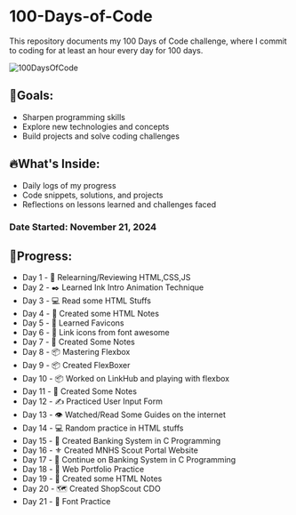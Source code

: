 # 100-Days-of-Code
This repository documents my 100 Days of Code challenge, where I commit to coding for at least an hour every day for 100 days.

![100DaysOfCode](https://github.com/user-attachments/assets/846b6b7f-74dc-4f38-b364-fd0d4699477d)

## 🌟Goals:
- Sharpen programming skills
- Explore new technologies and concepts
- Build projects and solve coding challenges

## 🔥What's Inside:
- Daily logs of my progress
- Code snippets, solutions, and projects
- Reflections on lessons learned and challenges faced

### Date Started: November 21, 2024

## 📅Progress:
- Day 1 - 🚀 Relearning/Reviewing HTML,CSS,JS
- Day 2 - ✒️ Learned Ink Intro Animation Technique
- Day 3 - 💻 Read some HTML Stuffs
- Day 4 - 📝 Created some HTML Notes
- Day 5 - 📝 Learned Favicons
- Day 6 - 🔗 Link icons from font awesome
- Day 7 - 📝 Created Some Notes
- Day 8 - 📦 Mastering Flexbox
- Day 9 - 📦 Created FlexBoxer
- Day 10 - 📦 Worked on LinkHub and playing with flexbox
- Day 11 - 📝 Created Some Notes
- Day 12 - ✍️ Practiced User Input Form
- Day 13 - 👁️ Watched/Read Some Guides on the internet
- Day 14 - 💻 Random practice in HTML stuffs
- Day 15 - 🏦 Created Banking System in C Programming
- Day 16 - ⚜️ Created MNHS Scout Portal Website
- Day 17 - 🏦 Continue on Banking System in C Programming
- Day 18 - 🤵 Web Portfolio Practice
- Day 19 - 📝 Created some HTML Notes
- Day 20 - 🗺️ Created ShopScout CDO
- Day 21 - 💬 Font Practice
